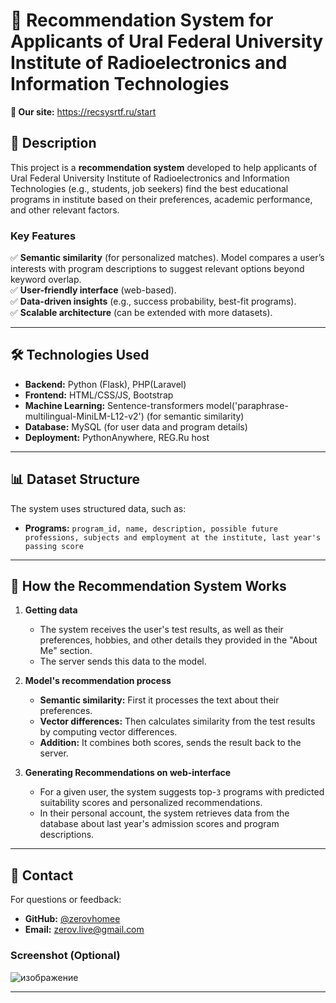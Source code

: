 # 📌 Recommendation System for Applicants of Ural Federal University Institute of Radioelectronics and Information Technologies

**🔗 Our site:** https://recsysrtf.ru/start

## 📝 **Description**  
This project is a **recommendation system** developed to help applicants of Ural Federal University Institute of Radioelectronics and Information Technologies (e.g., students, job seekers) find the best educational programs in institute based on their preferences, academic performance, and other relevant factors.  

### **Key Features**  
✅ **Semantic similarity** (for personalized matches). Model compares a user’s interests with program descriptions to suggest relevant options beyond keyword overlap.  
✅ **User-friendly interface** (web-based).  
✅ **Data-driven insights** (e.g., success probability, best-fit programs).  
✅ **Scalable architecture** (can be extended with more datasets).  

---

## 🛠 **Technologies Used**  
- **Backend:** Python (Flask), PHP(Laravel)  
- **Frontend:** HTML/CSS/JS, Bootstrap
- **Machine Learning:** Sentence-transformers model('paraphrase-multilingual-MiniLM-L12-v2') (for semantic similarity)
- **Database:** MySQL (for user data and program details)  
- **Deployment:** PythonAnywhere, REG.Ru host  

---

## 📊 **Dataset Structure**  
The system uses structured data, such as:   
- **Programs:** `program_id, name, description, possible future professions, subjects and employment at the institute, last year's passing score`  

---

## 🤖 **How the Recommendation System Works**  
1. **Getting data**  
   - The system receives the user's test results, as well as their preferences, hobbies, and other details they provided in the "About Me" section.   
   - The server sends this data to the model.

2. **Model's recommendation process**  
   - **Semantic similarity:** First it processes the text about their preferences.  
   - **Vector differences:** Then calculates similarity from the test results by computing vector differences.
   - **Addition:** It combines both scores, sends the result back to the server.

3. **Generating Recommendations on web-interface**  
   - For a given user, the system suggests top-`3` programs with predicted suitability scores and personalized recommendations.
   - In their personal account, the system retrieves data from the database about last year's admission scores and program descriptions. 

---



## 📧 **Contact**  
For questions or feedback:  
- **GitHub:** [@zerovhomee](https://github.com/zerovhomee)  
- **Email:** zerov.live@gmail.com 


### **Screenshot (Optional)**  
![изображение](https://github.com/user-attachments/assets/6b9861a5-d0e6-4bc8-83e3-009aee187201)
 

--- 
